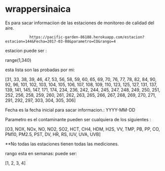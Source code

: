 # wrappersinaica
Es para sacar informaciion de las estaciones de monitoreo de calidad del aire.

               https://pacific-garden-86188.herokuapp.com/estacion?estacion=144&Fecha=2017-03-08&parametro=CO&rango=4
estacion puede ser :   

range(1,340)

esta lista son las probadas por mi:

[31, 33, 38, 39, 46, 47, 53, 56, 58, 59, 60, 65, 69, 70, 76, 77, 78, 82, 84, 90, 92, 96, 101, 102, 103, 104, 105, 106, 107, 108, 109, 110, 123, 125, 127, 131, 137, 139, 141, 145, 147, 171, 174, 234, 236, 242, 244, 245, 247, 248, 249, 250, 251, 252, 256, 258, 259, 260, 261, 262, 263, 265, 266, 267, 268, 269, 270, 271, 291, 292, 297, 303, 304, 305, 306] 

Fecha es la fecha inicial para sacar informacion.:  YYYY-MM-DD


Parametro es el contaminante pueden ser cualquiera de los siguientes :

[O3, NOX, NOx, NO, NO2, SO2, HCT, CH4, HDM, H2S, VV, TMP, PB, PP, CO, PM10, PM2.5, PST, DV, HR, RS, IUV, UVA, UVB]

**No todas las estaciones tienen todas las mediciones.

rango esta en semanas: puede ser:

[1, 2, 3, 4]
